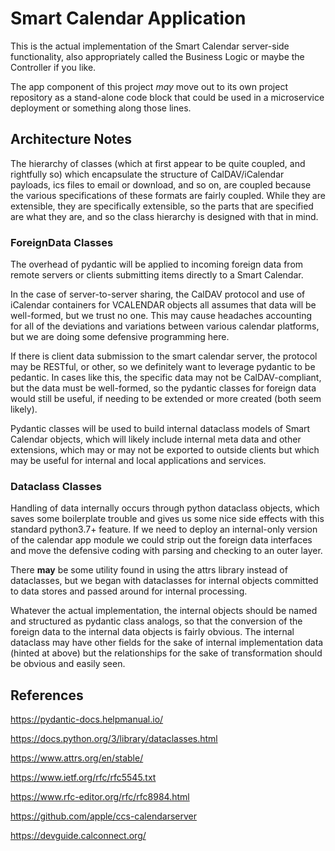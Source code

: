 <!--
 Copyright (C) 2022 Innovate for Vegas Foundation
 
 This file is part of be-smart-calendar-server-py.
 
 be-smart-calendar-server-py is free software: you can redistribute it and/or modify
 it under the terms of the GNU General Public License as published by
 the Free Software Foundation, either version 3 of the License, or
 (at your option) any later version.
 
 be-smart-calendar-server-py is distributed in the hope that it will be useful,
 but WITHOUT ANY WARRANTY; without even the implied warranty of
 MERCHANTABILITY or FITNESS FOR A PARTICULAR PURPOSE.  See the
 GNU General Public License for more details.
 
 You should have received a copy of the GNU General Public License
 along with be-smart-calendar-server-py.  If not, see <http://www.gnu.org/licenses/>.
-->

# Smart Calendar Application

This is the actual implementation of the Smart Calendar server-side functionality, also appropriately called the Business Logic or maybe the Controller if you like.

The app component of this project *may* move out to its own project repository as a stand-alone code block that could be used in a microservice deployment or something along those lines.

## Architecture Notes

The hierarchy of classes (which at first appear to be quite coupled, and rightfully so) which encapsulate the structure of CalDAV/iCalendar payloads, ics files to email or download, and so on, are coupled because the various specifications of these formats are fairly coupled. While they are extensible, they are specifically extensible, so the parts that are specified are what they are, and so the class hierarchy is designed with that in mind.

<!-- TODO: Should the icalendar components be placed in a module/directory hierarchy ala components/properties/parameters ? -->

### ForeignData Classes

The overhead of pydantic will be applied to incoming foreign data from remote servers or clients submitting items directly to a Smart Calendar.

In the case of server-to-server sharing, the CalDAV protocol and use of iCalendar containers for VCALENDAR objects all assumes that data will be well-formed, but we trust no one. This may cause headaches accounting for all of the deviations and variations between various calendar platforms, but we are doing some defensive programming here.

If there is client data submission to the smart calendar server, the protocol may be RESTful, or other, so we definitely want to leverage pydantic to be pedantic. In cases like this, the specific data may not be CalDAV-compliant, but the data must be well-formed, so the pydantic classes for foreign data would still be useful, if needing to be extended or more created (both seem likely).

Pydantic classes will be used to build internal dataclass models of Smart Calendar objects, which will likely include internal meta data and other extensions, which may or may not be exported to outside clients but which may be useful for internal and local applications and services.

### Dataclass Classes

Handling of data internally occurs through python dataclass objects, which saves some boilerplate trouble and gives us some nice side effects with this standard python3.7+ feature. If we need to deploy an internal-only version of the calendar app module we could strip out the foreign data interfaces and move the defensive coding with parsing and checking to an outer layer.

There **may** be some utility found in using the attrs library instead of dataclasses, but we began with dataclasses for internal objects committed to data stores and passed around for internal processing.

Whatever the actual implementation, the internal objects should be named and structured as pydantic class analogs, so that the conversion of the foreign data to the internal data objects is fairly obvious. The internal dataclass may have other fields for the sake of internal implementation data (hinted at above) but the relationships for the sake of transformation should be obvious and easily seen.

## References

<!-- TODO: Collect references in one doc and link them where appropriate closer to the relevant info per doc? -->

<https://pydantic-docs.helpmanual.io/>

<https://docs.python.org/3/library/dataclasses.html>

<https://www.attrs.org/en/stable/>

<https://www.ietf.org/rfc/rfc5545.txt>

<https://www.rfc-editor.org/rfc/rfc8984.html>

<https://github.com/apple/ccs-calendarserver>

<https://devguide.calconnect.org/>
